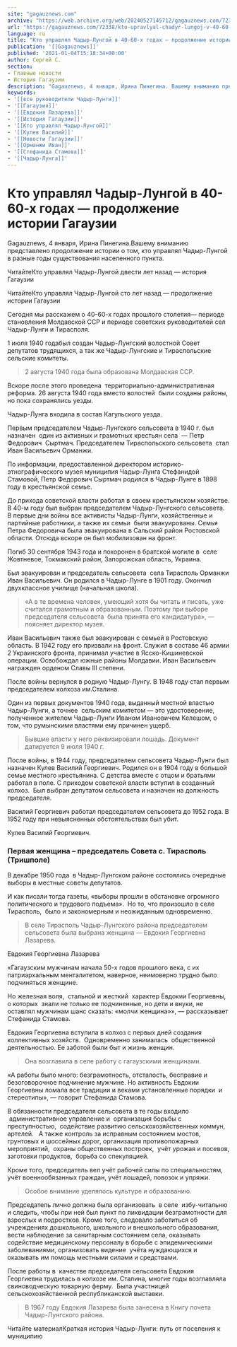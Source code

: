 ```yaml
---
site: "gagauznews.com"
archive: "https://web.archive.org/web/20240527145712/gagauznews.com/72338/kto-upravlyal-chadyr-lungoj-v-40-60-h-godah-prodolzhenie-istorii-gagauzii.html"
url: "https://gagauznews.com/72338/kto-upravlyal-chadyr-lungoj-v-40-60-h-godah-prodolzhenie-istorii-gagauzii.html"
language: ru
title: "Кто управлял Чадыр-Лунгой в 40-60-х годах — продолжение истории Гагаузии"
publication: '[[Gagauznews]]'
published: '2021-01-04T15:18:34+00:00'
author: Сергей С.
section:
- Главные новости
- История Гагаузии
description: "Gagauznews, 4 января, Ирина Пинегина. Вашему вниманию представлено продолжение истории о том, кто управлял Чадыр-Лунгой в разные годы существования населенного пункта. Читайте Кто управлял Чадыр-Лунгой двести лет назад — история Гагаузии Читайте Кто управлял Чадыр-Лунгой сто лет назад — продолжение истории Гагаузии Сегодня мы расскажем о 40-60-х годах прошлого столетия — периоде становления Молдавской ССР и периоде советских руководителей сел Чадыр-Лунги и Тирасполя. 1 июля 1940 года был создан Чадыр-Лунгский волостной Совет депутатов трудящихся, а так же Чадыр-Лунгские и Тираспольские сельские комитеты. 2 августа 1940 года была образована Молдавская ССР. Вскоре после этого проведена территориально-административная реформа. 26 августа 1940 года […]"
keywords:
- '[[все руководители Чадыр-Лунги]]'
- '[[Гагаузия]]'
- '[[Евдокия Лазарева]]'
- '[[История Гагаузии]]'
- '[[Кто управлял Чадыр-Лунгой]]'
- '[[Кулев Василий]]'
- '[[Новости Гагаузии]]'
- '[[Орманжи Иван]]'
- '[[Стефанида Стамова]]'
- '[[Чадыр-Лунга]]'
---
```


# Кто управлял Чадыр-Лунгой в 40-60-х годах — продолжение истории Гагаузии

Gagauznews, 4 января, Ирина Пинегина.Вашему вниманию представлено продолжение истории о том, кто управлял Чадыр-Лунгой в разные годы существования населенного пункта.

ЧитайтеКто управлял Чадыр-Лунгой двести лет назад — история Гагаузии

ЧитайтеКто управлял Чадыр-Лунгой сто лет назад — продолжение истории Гагаузии

Сегодня мы расскажем о 40-60-х годах прошлого столетия— периоде становления Молдавской ССР и периоде советских руководителей сел Чадыр-Лунги и Тирасполя.

1 июля 1940 годабыл создан Чадыр-Лунгский волостной Совет депутатов трудящихся, а так же Чадыр-Лунгские и Тираспольские сельские комитеты.

> 2 августа 1940 года была образована Молдавская ССР.

Вскоре после этого проведена  территориально-административная реформа. 26 августа 1940 года вместо волостей  были созданы районы, но пока сохранялись уезды.

Чадыр-Лунга входила в состав Кагульского уезда.

Первым председателем Чадыр-Лунгского сельсовета в 1940 г. был назначен  один из активных и грамотных крестьян села  — Петр Федорович  Сыртмач. Председателем Тираспольского сельсовета  стал Иван Васильевич Орманжи.

По информации, предоставленной директором историко-этнографического музея муниципия Чадыр-Лунга Стефанидой Стамовой, Петр Федорович Сыртмач родился в Чадыр-Лунге в 1898 году в крестьянской семье.

До прихода советской власти работал в своем крестьянском хозяйстве. В 40-м году был выбран председателем Чадыр-Лунгского сельсовета.  В первые дни войны все активисты Чадыр-Лунги, хозяйственные и партийные работники, а также их семьи  были эвакуированы. Семья Петра Федоровича была эвакуирована в Сальский район Ростовской области. Отсюда вскоре он был мобилизован на фронт.

Погиб 30 сентября 1943 года и похоронен в братской могиле в  селе Жовтневое, Токмакский район, Запорожская область, Украина.

Был эвакуирован и председатель сельсовета  села Тирасполь Орманжи Иван Васильевич. Он родился в Чадыр-Лунге в 1901 году. Окончил двухклассное училище (начальная школа).

> «А в те времена человек, умеющий хотя бы читать и писать, уже считался грамотным и образованным. Поэтому при выборе председателя сельсовета  была принята его кандидатура», — поясняет директор музея.

Иван Васильевич также был эвакуирован с семьей в Ростовскую область. В 1942 году его призвали на фронт. Служил в составе 46 армии 2 Украинского фронта, принимал участие в Ясско-Кишиневской операции. Освобождал южные районы Молдавии. Иван Васильевич награжден орденом Славы III степени.

После войны вернулся в родную Чадыр-Лунгу. В 1948 году стал первым председателем колхоза им.Сталина.

Один из первых документов 1940 года, выданный местной властью Чадыр-Лунги, а точнее  сельским комитетом — это удостоверение, полученное жителем Чадыр-Лунги Иваном Ивановичем Келешом, о том, что румынскими властями ему причинен ущерб.

> Бывшие власти у него реквизировали лошадь. Документ датируется 9 июля 1940 г.

После войны, в 1944 году, председателем сельсовета Чадыр-Лунги был назначен Кулев Василий Георгиевич. Родился он в 1904 году в большой семье местного крестьянина. С детства вместе с отцом и братьями работал в поле. С приходом советской власти вступил в созданный колхоз.  Был выбран депутатом сельсовета и назначен на должность председателя.

Василий Георгиевич работал председателем сельсовета до 1952 года. В 1952 году при невыясненных обстоятельствах был убит.

Кулев Василий Георгиевич.

### Первая женщина – председатель Совета с. Тирасполь (Тришполе)

В декабре 1950 года  в Чадыр-Лунгском районе состоялись очередные  выборы в местные советы депутатов.

И как писали тогда газеты, «выборы прошли в обстановке огромного политического и трудового подъема».  Но то, что произошло в селе Тирасполь,  было и закономерным и неожиданным одновременно.

> В селе Тирасполь Чадыр-Лунгского района председателем сельсовета была выбрана женщина — Евдокия Георгиевна Лазарева.

Евдокия Георгиевна Лазарева

«Гагаузским мужчинам начала 50-х годов прошлого века, с их патриархальным менталитетом, наверное, неимоверно трудно было подчиняться женщине.

Но железная воля,  стальной и жесткий  характер Евдокии Георгиевны, о которых  знали не только ее подчиненные, но дети и внуки, не оставлял мужчинам шанс сказать: «молчи женщина»», — рассказывает Стефанида Стамова.

Евдокия Георгиевна вступила в колхоз с первых дней создания коллективных хозяйств.  Одновременно занималась  общественной деятельностью. Ее заботой были быт и жизнь женщин.

> Она возглавила в селе работу с гагаузскими женщинами.

«А работы было много: безграмотность, отсталость, бесправие и  безоговорочное подчинение мужчине. Но активность Евдокии Георгиевны ломала все традиции и веками установленные порядки  и стереотипы», — говорит Стефанида Стамова.

В обязанности председателя сельсовета в те годы входило  административное управление и  организация борьбы с преступностью,  содействие развитию сельскохозяйственных коммун, артелей.   А также контроль за исправным состоянием мостов, грунтовых и шоссейных дорог, организация противопожарных мероприятий,  охраны общественных построек,  учёт урожая и посевов, заготовки продуктов,  борьба со спекуляцией.

Кроме того, председатель вел учёт рабочей силы по специальностям, учёт военнообязанных граждан, учёт лошадей, повозок и упряжи.

> Особое внимание уделялось культуре и образованию.

Председатель лично должна была организовать  в селе  избу-читальню и следить, чтобы при ней был пункт по ликвидации безграмотности для взрослых и подростков. Кроме того, следовало заботиться об учреждениях дошкольного, школьного и внешкольного образования, вести наблюдение за санитарным состоянием села, оказывать содействие медицинскому персоналу в борьбе с эпидемическими заболеваниями, организовать видение  учёта нуждающихся и оказывать им помощь местными силами и средствами.

После работы в  качестве председателя сельсовета Евдокия Георгиевна трудилась в колхозе им. Сталина, многие годы возглавляла свиноводческую товарную ферму.  Была участницей сельскохозяйственной республиканской выставки.

> В 1967 году Евдокия Лазарева была занесена в Книгу почета Чадыр-Лунгского района.

Читайте материалКраткая история Чадыр-Лунги: путь от поселения к муниципию
